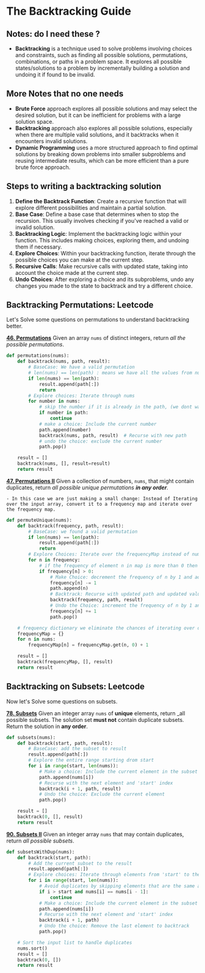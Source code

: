 # The Backtracking Guide

## Notes: do I need these ?

- **Backtracking** is a technique used to solve problems involving choices and constraints, such as finding all possible solutions, permutations, combinations, or paths in a problem space. It explores all possible states/solutions to a problem by incrementally building a solution and undoing it if found to be invalid.

## More Notes that no one needs

- **Brute Force** approach explores all possible solutions and may select the desired solution, but it can be inefficient for problems with a large solution space.
- **Backtracking** approach also explores all possible solutions, especially when there are multiple valid solutions, and it backtracks when it encounters invalid solutions.
- **Dynamic Programming** uses a more structured approach to find optimal solutions by breaking down problems into smaller subproblems and reusing intermediate results, which can be more efficient than a pure brute force approach.

## Steps to writing a backtracking solution

1. **Define the Backtrack Function**: Create a recursive function that will explore different possibilities and maintain a partial solution.
2. **Base Case**: Define a base case that determines when to stop the recursion. This usually involves checking if you've reached a valid or invalid solution.
3. **Backtracking Logic**: Implement the backtracking logic within your function. This includes making choices, exploring them, and undoing them if necessary.
4. **Explore Choices**: Within your backtracking function, iterate through the possible choices you can make at the current step.
5. **Recursive Calls**: Make recursive calls with updated state, taking into account the choice made at the current step.
6. **Undo Choices**: After exploring a choice and its subproblems, undo any changes you made to the state to backtrack and try a different choice.

## Backtracking Permutations: Leetcode

Let's Solve some questions on permutations to understand backtracking better.

**[46. Permutations](https://leetcode.com/problems/permutations/)**
Given an array `nums` of distinct integers, return _all the possible permutations_.

```python
def permutations(nums):
    def backtrack(nums, path, result):
        # BaseCase: We have a valid permutation
        # len(nums) == len(path) : means we have all the values from nums in path which forms a permutation
        if len(nums) == len(path):
            result.append(path[:])
            return
        # Explore choices: Iterate through nums
        for number in nums:
            # skip the number if it is already in the path, (we dont want duplicates)
            if number in path:
                continue
            # make a choice: Include the current number
            path.append(number)
            backtrack(nums, path, result)  # Recurse with new path
            # undo the choice: exclude the current number
            path.pop()

    result = []
    backtrack(nums, [], result=result)
    return result
```

**[47. Permutations II](https://leetcode.com/problems/permutations-ii/)**
Given a collection of numbers, `nums`, that might contain duplicates, return _all possible unique permutations **in any order**._

`- In this case we are just making a small change: Instead of Iterating over the input array, convert it to a frequency map and iterate over the frequency map.`

```python
def permuteUnique(nums):
    def backtrack(frequency, path, result):
        # BaseCase: we found a valid permutation
        if len(nums) == len(path):
            result.append(path[:])
            return
        # Explore Choices: Iterate over the frequencyMap instead of nums
        for n in frequency:
            # if the frequency of element n in map is more than 0 then it can be used as an element in the permutation.
            if frequency[n] > 0:
                # Make Choice: decrement the frequency of n by 1 and add it to path
                frequency[n] -= 1
                path.append(n)
                # Backtrack: Recurse with updated path and updated values in frequency Mapping
                backtrack(frequency, path, result)
                # Undo the Choice: increment the frequency of n by 1 and pop it to path, undoind what we did before
                frequency[n] += 1
                path.pop()

    # frequency dictionary we eliminate the chances of iterating over duplicates
    frequencyMap = {}
    for n in nums:
        frequencyMap[n] = frequencyMap.get(n, 0) + 1

    result = []
    backtrack(frequencyMap, [], result)
    return result

```

## Backtracking on Subsets: Leetcode

Now let's Solve some questions on subsets.

**[78. Subsets](https://leetcode.com/problems/subsets/)**
Given an integer array `nums` of **unique** elements, return \_all possible subsets.
The solution set **must not** contain duplicate subsets. Return the solution in **any order**.

```python
def subsets(nums):
    def backtrack(start, path, result):
        # BaseCase: add the subset to result
        result.append(path[:])
        # Explore the entire range starting drom start
        for i in range(start, len(nums)):
            # Make a choice: Include the current element in the subset
            path.append(nums[i])
            # Recurse with the next element and 'start' index
            backtrack(i + 1, path, result)
            # Undo the choice: Exclude the current element
            path.pop()

    result = []
    backtrack(0, [], result)
    return result

```

**[90. Subsets II](https://leetcode.com/problems/subsets-ii/)**
Given an integer array `nums` that may contain duplicates, return _all possible_
_subsets_.

```python
def subsetsWithDup(nums):
    def backtrack(start, path):
        # Add the current subset to the result
        result.append(path[:])
        # Explore choices: Iterate through elements from 'start' to the end
        for i in range(start, len(nums)):
            # Avoid duplicates by skipping elements that are the same as the previous element
            if i > start and nums[i] == nums[i - 1]:
                continue
            # Make a choice: Include the current element in the subset
            path.append(nums[i])
            # Recurse with the next element and 'start' index
            backtrack(i + 1, path)
            # Undo the choice: Remove the last element to backtrack
            path.pop()

    # Sort the input list to handle duplicates
    nums.sort()
    result = []
    backtrack(0, [])
    return result


```
